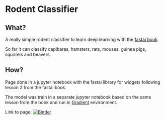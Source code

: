 # Rodent Classifier

## What?
A really simple rodent classifier to learn deep learning with the [fastai book](https://github.com/fastai/fastbook).

So far it can classify capibaras, hamsters, rats, mouses, guinea pigs, squirrels and beavers.

## How?
Page done in a jupyter notebook with the fastai library for widgets following lesson 2 from the fastai book.

The model was train in a separate jupyter notebook based on the same lesson from the book and run in [Gradient](https://gradient.paperspace.com/) environment.

Link to page:
[![Binder](https://mybinder.org/badge_logo.svg)](https://mybinder.org/v2/gh/jorgechiapello/rodent-classifier/HEAD?urlpath=%2Fvoila%2Frender%2Frodent_classifier.ipynb)
